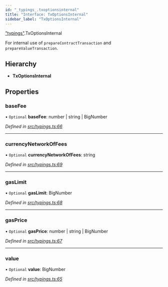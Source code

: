 ```yaml
---
id: "_typings_.txoptionsinternal"
title: "Interface: TxOptionsInternal"
sidebar_label: "TxOptionsInternal"
---
```


["typings"](../modules/_typings_.md).TxOptionsInternal

For internal use of `prepareContractTransaction` and `prepareValueTransaction`.

## Hierarchy

* **TxOptionsInternal**

## Properties

### baseFee

• `Optional` **baseFee**: number \| string \| BigNumber

*Defined in [src/typings.ts:66](https://github.com/trustlines-protocol/clientlib/blob/4830efe/src/typings.ts#L66)*

___

### currencyNetworkOfFees

• `Optional` **currencyNetworkOfFees**: string

*Defined in [src/typings.ts:69](https://github.com/trustlines-protocol/clientlib/blob/4830efe/src/typings.ts#L69)*

___

### gasLimit

• `Optional` **gasLimit**: BigNumber

*Defined in [src/typings.ts:68](https://github.com/trustlines-protocol/clientlib/blob/4830efe/src/typings.ts#L68)*

___

### gasPrice

• `Optional` **gasPrice**: number \| string \| BigNumber

*Defined in [src/typings.ts:67](https://github.com/trustlines-protocol/clientlib/blob/4830efe/src/typings.ts#L67)*

___

### value

• `Optional` **value**: BigNumber

*Defined in [src/typings.ts:65](https://github.com/trustlines-protocol/clientlib/blob/4830efe/src/typings.ts#L65)*
